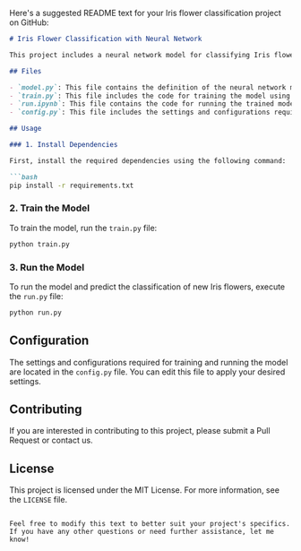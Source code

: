 Here's a suggested README text for your Iris flower classification project on GitHub:

```markdown
# Iris Flower Classification with Neural Network

This project includes a neural network model for classifying Iris flowers into three different species: Iris-setosa, Iris-versicolor, and Iris-virginica. The project consists of four main files: `model.py`, `train.py`, `run.py`, and `config.py`.

## Files

- `model.py`: This file contains the definition of the neural network model.
- `train.py`: This file includes the code for training the model using the training dataset.
- `run.ipynb`: This file contains the code for running the trained model to predict the classification of new Iris flowers.
- `config.py`: This file includes the settings and configurations required for training and running the model.

## Usage

### 1. Install Dependencies

First, install the required dependencies using the following command:

```bash
pip install -r requirements.txt
```

### 2. Train the Model

To train the model, run the `train.py` file:

```bash
python train.py
```

### 3. Run the Model

To run the model and predict the classification of new Iris flowers, execute the `run.py` file:

```bash
python run.py
```

## Configuration

The settings and configurations required for training and running the model are located in the `config.py` file. You can edit this file to apply your desired settings.

## Contributing

If you are interested in contributing to this project, please submit a Pull Request or contact us.

## License

This project is licensed under the MIT License. For more information, see the `LICENSE` file.
```

Feel free to modify this text to better suit your project's specifics. If you have any other questions or need further assistance, let me know!
